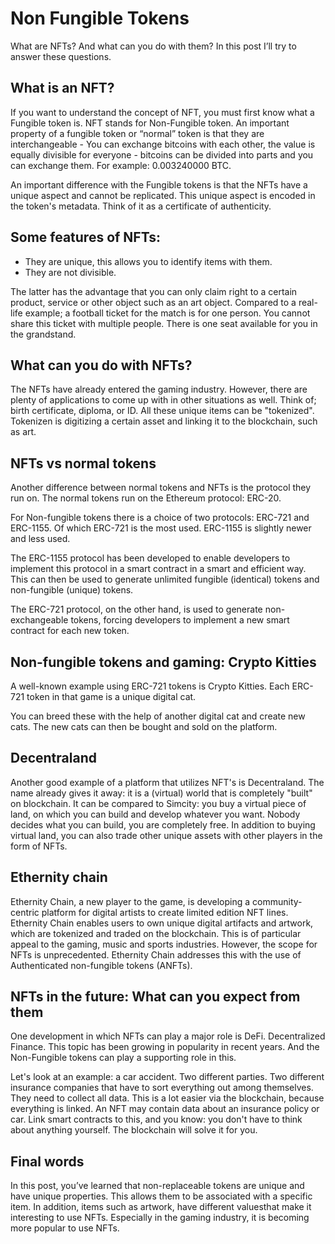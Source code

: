 # Non Fungible Tokens

What are NFTs? And what can you do with them? In this post I’ll try to answer these questions.

## What is an NFT?

If you want to understand the concept of NFT, you must first know what a Fungible token is. NFT stands for Non-Fungible token. An important property of a fungible token or “normal” token is that they are interchangeable - You can exchange bitcoins with each other, the value is equally divisible for everyone - bitcoins can be divided into parts and you can exchange them. For example: 0.003240000 BTC.

An important difference with the Fungible tokens is that the NFTs have a unique aspect and cannot be replicated. This unique aspect is encoded in the token's metadata. Think of it as a certificate of authenticity.

## Some features of NFTs:

- They are unique, this allows you to identify items with them.
- They are not divisible.

The latter has the advantage that you can only claim right to a certain product, service or other object such as an art object. Compared to a real-life example; a football ticket for the match is for one person. You cannot share this ticket with multiple people. There is one seat available for you in the grandstand.

## What can you do with NFTs?

The NFTs have already entered the gaming industry. However, there are plenty of applications to come up with in other situations as well. Think of; birth certificate, diploma, or ID. All these unique items can be "tokenized". Tokenizen is digitizing a certain asset and linking it to the blockchain, such as art.

## NFTs vs normal tokens

Another difference between normal tokens and NFTs is the protocol they run on. The normal tokens run on the Ethereum protocol: ERC-20.

For Non-fungible tokens there is a choice of two protocols: ERC-721 and ERC-1155. Of which ERC-721 is the most used. ERC-1155 is slightly newer and less used.

The ERC-1155 protocol has been developed to enable developers to implement this protocol in a smart contract in a smart and efficient way. This can then be used to generate unlimited fungible (identical) tokens and non-fungible (unique) tokens.

The ERC-721 protocol, on the other hand, is used to generate non-exchangeable tokens, forcing developers to implement a new smart contract for each new token.

## Non-fungible tokens and gaming: Crypto Kitties

A well-known example using ERC-721 tokens is Crypto Kitties. Each ERC-721 token in that game is a unique digital cat.

You can breed these with the help of another digital cat and create new cats. The new cats can then be bought and sold on the platform.

## Decentraland

Another good example of a platform that utilizes NFT's is Decentraland. The name already gives it away: it is a (virtual) world that is completely "built" on blockchain. It can be compared to Simcity: you buy a virtual piece of land, on which you can build and develop whatever you want. Nobody decides what you can build, you are completely free. In addition to buying virtual land, you can also trade other unique assets with other players in the form of NFTs.

## Ethernity chain

Ethernity Chain, a new player to the game, is developing a community-centric platform for digital artists to create limited edition NFT lines. Ethernity Chain enables users to own unique digital artifacts and artwork, which are tokenized and traded on the blockchain. This is of particular appeal to the gaming, music and sports industries. However, the scope for NFTs is unprecedented. Ethernity Chain addresses this with the use of Authenticated non-fungible tokens (ANFTs).

## NFTs in the future: What can you expect from them

One development in which NFTs can play a major role is DeFi. Decentralized Finance. This topic has been growing in popularity in recent years. And the Non-Fungible tokens can play a supporting role in this.

Let's look at an example: a car accident. Two different parties. Two different insurance companies that have to sort everything out among themselves. They need to collect all data. This is a lot easier via the blockchain, because everything is linked. An NFT may contain data about an insurance policy or car. Link smart contracts to this, and you know: you don't have to think about anything yourself. The blockchain will solve it for you.

## Final words

In this post, you’ve learned that non-replaceable tokens are unique and have unique properties. This allows them to be associated with a specific item. In addition, items such as artwork, have different values ​​that make it interesting to use NFTs. Especially in the gaming industry, it is becoming more popular to use NFTs.
